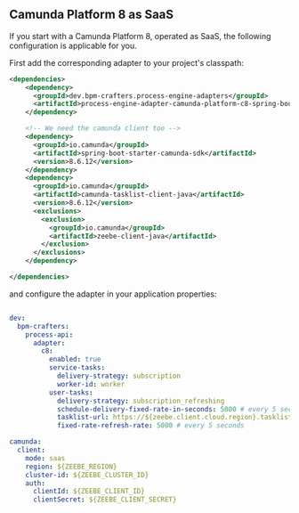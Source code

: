 ## Camunda Platform 8 as SaaS

If you start with a Camunda Platform 8, operated as SaaS, the following configuration is applicable for you.

First add the corresponding adapter to your project's classpath:

```xml 
<dependencies>
    <dependency>
      <groupId>dev.bpm-crafters.process-engine-adapters</groupId>
      <artifactId>process-engine-adapter-camunda-platform-c8-spring-boot-starter</artifactId>
    </dependency>

    <!-- We need the camunda client too -->
    <dependency>
      <groupId>io.camunda</groupId>
      <artifactId>spring-boot-starter-camunda-sdk</artifactId>
      <version>8.6.12</version>
    </dependency>
    <dependency>
      <groupId>io.camunda</groupId>
      <artifactId>camunda-tasklist-client-java</artifactId>
      <version>8.6.12</version>
      <exclusions>
        <exclusion>
          <groupId>io.camunda</groupId>
          <artifactId>zeebe-client-java</artifactId>
        </exclusion>
      </exclusions>
    </dependency>

</dependencies>
```

and configure the adapter in your application properties:

```yaml

dev:
  bpm-crafters:
    process-api:
      adapter:
        c8:
          enabled: true
          service-tasks:
            delivery-strategy: subscription
            worker-id: worker
          user-tasks:
            delivery-strategy: subscription_refreshing
            schedule-delivery-fixed-rate-in-seconds: 5000 # every 5 seconds
            tasklist-url: https://${zeebe.client.cloud.region}.tasklist.camunda.io/${zeebe.client.cloud.clusterId}
            fixed-rate-refresh-rate: 5000 # every 5 seconds

camunda:
  client:
    mode: saas
    region: ${ZEEBE_REGION}
    cluster-id: ${ZEEBE_CLUSTER_ID}
    auth:
      clientId: ${ZEEBE_CLIENT_ID}
      clientSecret: ${ZEEBE_CLIENT_SECRET}

```
